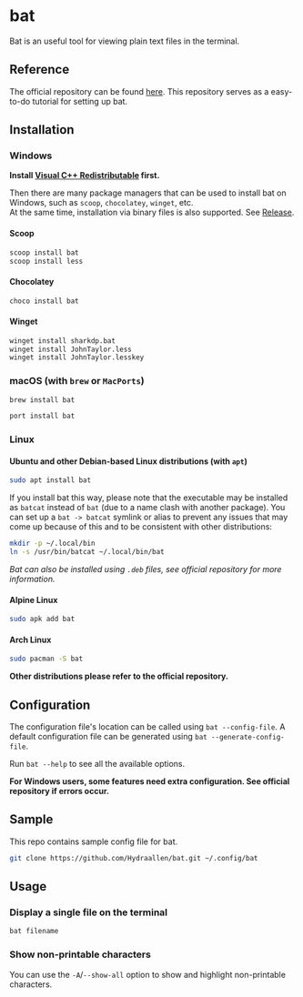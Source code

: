 # bat

Bat is an useful tool for viewing plain text files in the terminal.

## Reference

The official repository can be found [here](https://github.com/sharkdp/bat). This repository serves as a easy-to-do tutorial for setting up bat.

## Installation

### Windows

**Install [Visual C++ Redistributable](https://support.microsoft.com/en-us/help/2977003/the-latest-supported-visual-c-downloads) first.**

Then there are many package managers that can be used to install bat on Windows, such as `scoop`, `chocolatey`, `winget`, etc.  
At the same time, installation via binary files is also supported. See [Release](https://github.com/sharkdp/bat/releases).

#### Scoop

```bash
scoop install bat
scoop install less
```

#### Chocolatey

```bash
choco install bat
```

#### Winget

```bash
winget install sharkdp.bat
winget install JohnTaylor.less
winget install JohnTaylor.lesskey
```

### macOS (with `brew` or `MacPorts`)

```bash
brew install bat
```

```bash
port install bat
```

### Linux

#### Ubuntu and other Debian-based Linux distributions (with `apt`)

```bash
sudo apt install bat
```

If you install bat this way, please note that the executable may be installed as `batcat` instead of `bat` (due to a name clash with another package). You can set up a `bat -> batcat` symlink or alias to prevent any issues that may come up because of this and to be consistent with other distributions:

```bash
mkdir -p ~/.local/bin
ln -s /usr/bin/batcat ~/.local/bin/bat
```

*Bat can also be installed using `.deb` files, see official repository for more information.*

#### Alpine Linux

```bash
sudo apk add bat
```

#### Arch Linux

```bash
sudo pacman -S bat
```

**Other distributions please refer to the official repository.**

## Configuration

The configuration file's location can be called using `bat --config-file`. A default configuration file can be generated using `bat --generate-config-file`.

Run `bat --help` to see all the available options.

**For Windows users, some features need extra configuration. See official repository if errors occur.**

## Sample

This repo contains sample config file for bat.

```bash
git clone https://github.com/Hydraallen/bat.git ~/.config/bat
```

## Usage

### Display a single file on the terminal

```bash
bat filename
```

### Show non-printable characters

You can use the `-A`/`--show-all` option to show and highlight non-printable characters.
